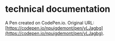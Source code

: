 # technical documentation

A Pen created on CodePen.io. Original URL: [https://codepen.io/npuigdemont/pen/yLJagbg](https://codepen.io/npuigdemont/pen/yLJagbg).


